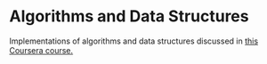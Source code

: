# Algorithms and Data Structures

Implementations of algorithms and data structures discussed in [this Coursera course.](https://www.coursera.org/learn/algorithms-part1/)
